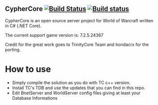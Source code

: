 ## CypherCore [![Build Status](https://travis-ci.org/CypherCore/CypherCore.svg?branch=master)](https://travis-ci.org/CypherCore/CypherCore) [![Build status](https://ci.appveyor.com/api/projects/status/ge4hjp1h1d28q25j?svg=true)](https://ci.appveyor.com/project/hondacrx/cyphercore)

CypherCore is an open source server project for World of Warcraft written in C# (.NET Core).

The current support game version is: 7.2.5.24367

Credit for the great work goes to TrinityCore Team and hondacrx for the porting.

# How to use

- Simply compile the solution as you do with TC c++ version.
- Install TC's TDB and use the updates that you can find in this repo.
- Edit BnetServer and WorldServer config files giving at least your Database Informations